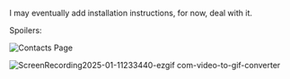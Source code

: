 I may eventually add installation instructions, for now, deal with it.

Spoilers:


![Contacts Page](https://github.com/user-attachments/assets/91a6e801-f18f-4791-87f3-5d8dbe4b1353)


![ScreenRecording2025-01-11233440-ezgif com-video-to-gif-converter](https://github.com/user-attachments/assets/d13da39f-26d6-4906-a902-1ff316373087)
